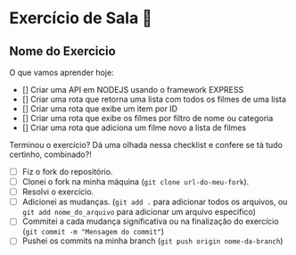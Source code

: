 # Exercício de Sala 🏫  

## Nome do Exercicio

O que vamos aprender hoje:
 - [] Criar uma API em NODEJS usando o framework EXPRESS
 - [] Criar uma rota que retorna uma lista com todos os filmes de uma lista
 - [] Criar uma rota que exibe um item por ID
 - [] Criar uma rota que exibe os filmes por filtro de nome ou categoria
 - [] Criar uma rota que adiciona um filme novo a lista de filmes

Terminou o exercício? Dá uma olhada nessa checklist e confere se tá tudo certinho, combinado?!

- [ ] Fiz o fork do repositório.
- [ ] Clonei o fork na minha máquina (`git clone url-do-meu-fork`).
- [ ] Resolvi o exercício.
- [ ] Adicionei as mudanças. (`git add .` para adicionar todos os arquivos, ou `git add nome_do_arquivo` para adicionar um arquivo específico)
- [ ] Commitei a cada mudança significativa ou na finalização do exercício (`git commit -m "Mensagem do commit"`)
- [ ] Pushei os commits na minha branch (`git push origin nome-da-branch`)
